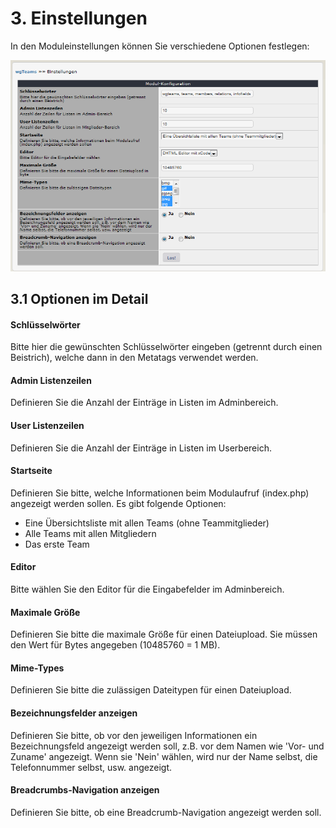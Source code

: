 # 3. Einstellungen

In den Moduleinstellungen können Sie verschiedene Optionen festlegen:<br/>

![](../assets/3preferences.png)

## 3.1 Optionen im Detail
#### Schlüsselwörter
Bitte hier die gewünschten Schlüsselwörter eingeben (getrennt durch einen Beistrich), welche dann in den Metatags verwendet werden.

#### Admin Listenzeilen
Definieren Sie die Anzahl der Einträge in Listen im Adminbereich.

#### User Listenzeilen
Definieren Sie die Anzahl der Einträge in Listen im Userbereich.

#### Startseite
Definieren Sie bitte, welche Informationen beim Modulaufruf (index.php) angezeigt werden sollen.
Es gibt folgende Optionen:
* Eine Übersichtsliste mit allen Teams (ohne Teammitglieder)
* Alle Teams mit allen Mitgliedern
* Das erste Team

#### Editor
Bitte wählen Sie den Editor für die Eingabefelder im Adminbereich.

#### Maximale Größe
Definieren Sie bitte die maximale Größe für einen Dateiupload. Sie müssen den Wert für Bytes angegeben (10485760 = 1 MB).

#### Mime-Types
Definieren Sie bitte die zulässigen Dateitypen für einen Dateiupload.

#### Bezeichnungsfelder anzeigen
Definieren Sie bitte, ob vor den jeweiligen Informationen ein Bezeichnungsfeld angezeigt werden soll, z.B. vor dem Namen wie 'Vor- und Zuname' angezeigt. Wenn sie 'Nein' wählen, wird nur der Name selbst, die Telefonnummer selbst, usw. angezeigt.

#### Breadcrumbs-Navigation anzeigen
Definieren Sie bitte, ob eine Breadcrumb-Navigation angezeigt werden soll.

